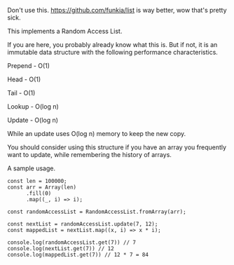 Don't use this. https://github.com/funkia/list is way better, wow that's pretty sick.

This implements a Random Access List.

If you are here, you probably already know what this is. But if not, it is an immutable data structure with the following
performance characteristics.

Prepend - O(1)

Head - O(1)

Tail - O(1)

Lookup - O(log n)

Update - O(log n)

While an update uses O(log n) memory to keep the new copy.

You should consider using this structure if you have an array you frequently want to update, while remembering the history of arrays.

A sample usage.

```
const len = 100000;
const arr = Array(len)
      .fill(0)
      .map((_, i) => i);

const randomAccessList = RandomAccessList.fromArray(arr);

const nextList = randomAccessList.update(7, 12);
const mappedList = nextList.map((x, i) => x * i);

console.log(randomAccessList.get(7)) // 7
console.log(nextList.get(7)) // 12
console.log(mappedList.get(7)) // 12 * 7 = 84
```
